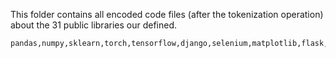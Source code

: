 This folder contains all encoded code files (after the tokenization operation) about the 31 public libraries our defined.
```
pandas,numpy,sklearn,torch,tensorflow,django,selenium,matplotlib,flask,scipy,seaborn,nltk,beautifulsoup,pygame,PIL,jieba,gensim,spacy,transformers,fairseq,sqlalchemy,scrapy,allennlp,datasets,tokenizers,mxnet,imageio,pytest,metpy,ansible
```
